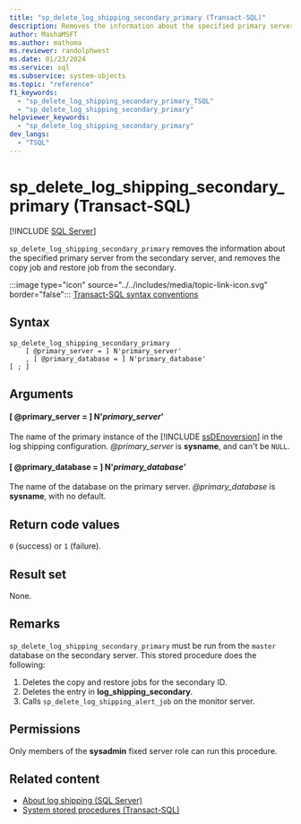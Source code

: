 ```yaml
---
title: "sp_delete_log_shipping_secondary_primary (Transact-SQL)"
description: Removes the information about the specified primary server from the secondary server, and removes the copy job and restore job from the secondary.
author: MashaMSFT
ms.author: mathoma
ms.reviewer: randolphwest
ms.date: 01/23/2024
ms.service: sql
ms.subservice: system-objects
ms.topic: "reference"
f1_keywords:
  - "sp_delete_log_shipping_secondary_primary_TSQL"
  - "sp_delete_log_shipping_secondary_primary"
helpviewer_keywords:
  - "sp_delete_log_shipping_secondary_primary"
dev_langs:
  - "TSQL"
---
```

# sp_delete_log_shipping_secondary_primary (Transact-SQL)

[!INCLUDE [SQL Server](../../includes/applies-to-version/sqlserver.md)]

`sp_delete_log_shipping_secondary_primary` removes the information about the specified primary server from the secondary server, and removes the copy job and restore job from the secondary.

:::image type="icon" source="../../includes/media/topic-link-icon.svg" border="false"::: [Transact-SQL syntax conventions](../../t-sql/language-elements/transact-sql-syntax-conventions-transact-sql.md)

## Syntax

```syntaxsql
sp_delete_log_shipping_secondary_primary
    [ @primary_server = ] N'primary_server'
    , [ @primary_database = ] N'primary_database'
[ ; ]
```

## Arguments

#### [ @primary_server = ] N'*primary_server*'

The name of the primary instance of the [!INCLUDE [ssDEnoversion](../../includes/ssdenoversion-md.md)] in the log shipping configuration. *@primary_server* is **sysname**, and can't be `NULL`.

#### [ @primary_database = ] N'*primary_database*'

The name of the database on the primary server. *@primary_database* is **sysname**, with no default.

## Return code values

`0` (success) or `1` (failure).

## Result set

None.

## Remarks

`sp_delete_log_shipping_secondary_primary` must be run from the `master` database on the secondary server. This stored procedure does the following:

1. Deletes the copy and restore jobs for the secondary ID.
1. Deletes the entry in **log_shipping_secondary**.
1. Calls `sp_delete_log_shipping_alert_job` on the monitor server.

## Permissions

Only members of the **sysadmin** fixed server role can run this procedure.

## Related content

- [About log shipping (SQL Server)](../../database-engine/log-shipping/about-log-shipping-sql-server.md)
- [System stored procedures (Transact-SQL)](system-stored-procedures-transact-sql.md)
